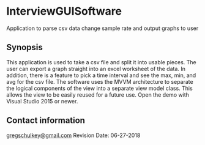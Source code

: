 # InterviewGUISoftware
Application to parse csv data change sample rate and output graphs to user

## Synopsis
  This application is used to take a csv file and split it into usable pieces.  The user can export a graph straight into an excel 
  worksheet of the data.  In addition, there is a feature to pick a time interval and see the max, min, and avg for the csv file.  The
  software uses the MVVM architecture to separate the logical components of the view into a separate view model class.  This allows the view 
  to be easily reused for a future use.  Open the demo with Visual Studio 2015 or newer.
  
## Contact information
 
 gregschulkey@gmail.com
 Revision Date: 06-27-2018
